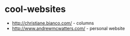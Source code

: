 # cool-websites

* http://christiane.bianco.com/ - columns
* http://www.andrewmcwatters.com/ - personal website